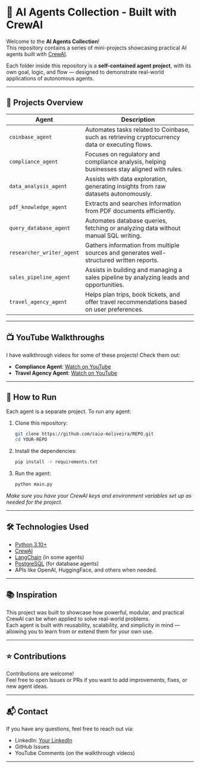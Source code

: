 # 🧠 AI Agents Collection - Built with CrewAI

Welcome to the **AI Agents Collection**!  
This repository contains a series of mini-projects showcasing practical AI agents built with [CrewAI](https://www.crewai.com/).

Each folder inside this repository is a **self-contained agent project**, with its own goal, logic, and flow — designed to demonstrate real-world applications of autonomous agents.

---

## 📂 Projects Overview

| Agent                  | Description                                                                                  |
|-------------------------|----------------------------------------------------------------------------------------------|
| `coinbase_agent`        | Automates tasks related to Coinbase, such as retrieving cryptocurrency data or executing flows. |
| `compliance_agent`      | Focuses on regulatory and compliance analysis, helping businesses stay aligned with rules.    |
| `data_analysis_agent`   | Assists with data exploration, generating insights from raw datasets autonomously.            |
| `pdf_knowledge_agent`   | Extracts and searches information from PDF documents efficiently.                            |
| `query_database_agent`  | Automates database queries, fetching or analyzing data without manual SQL writing.             |
| `researcher_writer_agent` | Gathers information from multiple sources and generates well-structured written reports.    |
| `sales_pipeline_agent`  | Assists in building and managing a sales pipeline by analyzing leads and opportunities.        |
| `travel_agency_agent`   | Helps plan trips, book tickets, and offer travel recommendations based on user preferences.    |

---

## 📺 YouTube Walkthroughs

I have walkthrough videos for some of these projects! Check them out:

- **Compliance Agent**: [Watch on YouTube](https://youtu.be/RHSVEj8CCqI?si=DJzO1W2sIBlnBcT0) 
- **Travel Agency Agent**: [Watch on YouTube](https://youtu.be/qz9gD47NeQY?si=ZgIgVqbDOY2J6dJa) 

---

## 🚀 How to Run

Each agent is a separate project. To run any agent:

1. Clone this repository:
    ```bash
    git clone https://github.com/caio-moliveira/REPO.git
    cd YOUR-REPO
    ```

2. Install the dependencies:
    ```bash
    pip install -r requirements.txt
    ```

3. Run the agent:
    ```bash
    python main.py
    ```

*Make sure you have your CrewAI keys and environment variables set up as needed for the project.*

---

## 🛠 Technologies Used

- [Python 3.10+](https://www.python.org/)
- [CrewAI](https://www.crewai.com/)
- [LangChain](https://www.langchain.dev/) (in some agents)
- [PostgreSQL](https://www.postgresql.org/) (for database agents)
- APIs like OpenAI, HuggingFace, and others when needed.

---

## 📚 Inspiration

This project was built to showcase how powerful, modular, and practical CrewAI can be when applied to solve real-world problems.  
Each agent is built with reusability, scalability, and simplicity in mind — allowing you to learn from or extend them for your own use.

---

## ⭐️ Contributions

Contributions are welcome!  
Feel free to open Issues or PRs if you want to add improvements, fixes, or new agent ideas.

---

## 📬 Contact

If you have any questions, feel free to reach out via:

- LinkedIn: [Your LinkedIn](https://www.linkedin.com/in/caiomoliveira/)
- GitHub Issues
- YouTube Comments (on the walkthrough videos)

---

